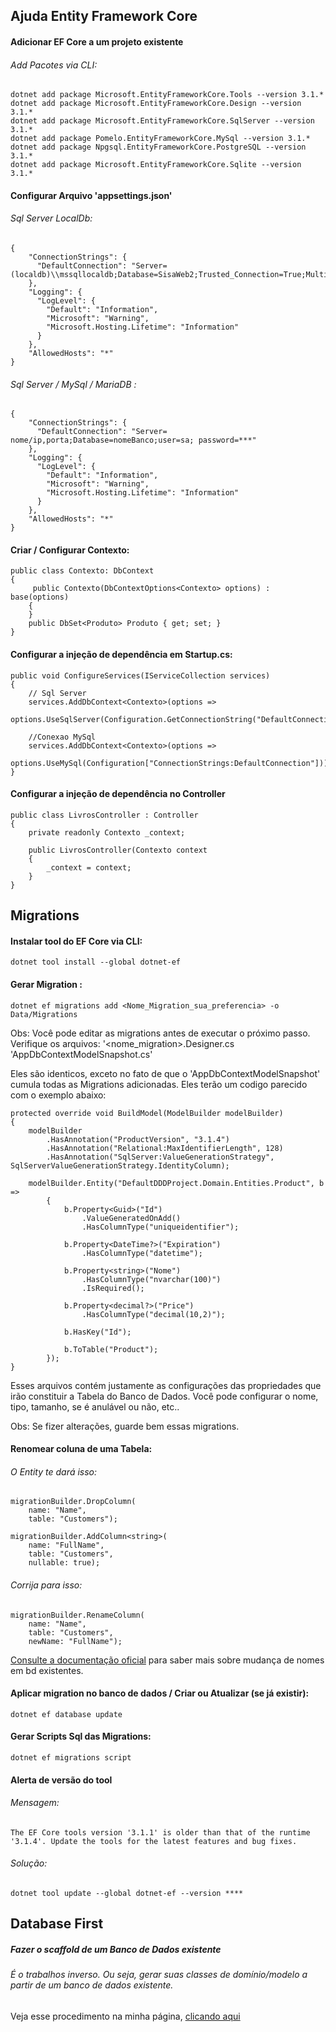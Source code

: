 ## Ajuda Entity Framework Core

#### Adicionar EF Core a um projeto existente

###### Add Pacotes via CLI:

```
dotnet add package Microsoft.EntityFrameworkCore.Tools --version 3.1.*
dotnet add package Microsoft.EntityFrameworkCore.Design --version 3.1.*
dotnet add package Microsoft.EntityFrameworkCore.SqlServer --version 3.1.*
dotnet add package Pomelo.EntityFrameworkCore.MySql --version 3.1.*
dotnet add package Npgsql.EntityFrameworkCore.PostgreSQL --version 3.1.*
dotnet add package Microsoft.EntityFrameworkCore.Sqlite --version 3.1.*

```

#### Configurar Arquivo 'appsettings.json'

###### Sql Server LocalDb:

```
{
    "ConnectionStrings": {
      "DefaultConnection": "Server=(localdb)\\mssqllocaldb;Database=SisaWeb2;Trusted_Connection=True;MultipleActiveResultSets=true"
    },
    "Logging": {
      "LogLevel": {
        "Default": "Information",
        "Microsoft": "Warning",
        "Microsoft.Hosting.Lifetime": "Information"
      }
    },
    "AllowedHosts": "*"
}

```

###### Sql Server / MySql / MariaDB :

```
{
    "ConnectionStrings": {
      "DefaultConnection": "Server=	nome/ip,porta;Database=nomeBanco;user=sa; password=***"
    },
    "Logging": {
      "LogLevel": {
        "Default": "Information",
        "Microsoft": "Warning",
        "Microsoft.Hosting.Lifetime": "Information"
      }
    },
    "AllowedHosts": "*"
}

```


#### Criar / Configurar Contexto:

```
public class Contexto: DbContext
{
     public Contexto(DbContextOptions<Contexto> options) : base(options)
    {
    }
    public DbSet<Produto> Produto { get; set; }
}
```


#### Configurar a injeção de dependência em Startup.cs:

```
public void ConfigureServices(IServiceCollection services)
{    
    // Sql Server
    services.AddDbContext<Contexto>(options =>
        options.UseSqlServer(Configuration.GetConnectionString("DefaultConnection")));

    //Conexao MySql
    services.AddDbContext<Contexto>(options =>
        options.UseMySql(Configuration["ConnectionStrings:DefaultConnection"]));
}

```


#### Configurar a injeção de dependência no Controller

```
public class LivrosController : Controller
{
    private readonly Contexto _context;

    public LivrosController(Contexto context
    {
        _context = context;    
    }
}

```



##  Migrations

#### Instalar tool do EF Core via CLI:

```
dotnet tool install --global dotnet-ef 

```

#### Gerar Migration :

```
dotnet ef migrations add <Nome_Migration_sua_preferencia> -o Data/Migrations

```
Obs: Você pode editar as migrations antes de executar o próximo passo.
Verifique os arquivos: 
  '<nome_migration>.Designer.cs
  'AppDbContextModelSnapshot.cs'
  
Eles são identicos, exceto no fato de que o 'AppDbContextModelSnapshot' cumula todas as Migrations adicionadas. 
Eles terão um codigo parecido com o exemplo abaixo:

```
protected override void BuildModel(ModelBuilder modelBuilder)
{
    modelBuilder
        .HasAnnotation("ProductVersion", "3.1.4")
        .HasAnnotation("Relational:MaxIdentifierLength", 128)
        .HasAnnotation("SqlServer:ValueGenerationStrategy", SqlServerValueGenerationStrategy.IdentityColumn);

    modelBuilder.Entity("DefaultDDDProject.Domain.Entities.Product", b =>
        {
            b.Property<Guid>("Id")
                .ValueGeneratedOnAdd()
                .HasColumnType("uniqueidentifier");

            b.Property<DateTime?>("Expiration")
                .HasColumnType("datetime");

            b.Property<string>("Nome")
                .HasColumnType("nvarchar(100)")
                .IsRequired();

            b.Property<decimal?>("Price")
                .HasColumnType("decimal(10,2)");

            b.HasKey("Id");

            b.ToTable("Product");
        });
}
```
Esses arquivos contém justamente as configurações das propriedades que irão constituir a Tabela do Banco de Dados. Você pode configurar o nome, tipo, tamanho, se é anulável ou não, etc.. 

Obs: Se fizer alterações, guarde bem essas migrations. 

#### Renomear coluna de uma Tabela:

###### O Entity te dará isso:
```
migrationBuilder.DropColumn(
    name: "Name",
    table: "Customers");

migrationBuilder.AddColumn<string>(
    name: "FullName",
    table: "Customers",
    nullable: true);

```
###### Corrija para isso:
```
migrationBuilder.RenameColumn(
    name: "Name",
    table: "Customers",
    newName: "FullName");
```

[Consulte a documentação oficial](https://docs.microsoft.com/pt-br/ef/core/managing-schemas/migrations/managing?tabs=dotnet-core-cli) para saber mais sobre mudança de nomes em bd existentes.

#### Aplicar migration no banco de dados / Criar ou Atualizar (se já existir):

```
dotnet ef database update

```


#### Gerar Scripts Sql das Migrations:

```
dotnet ef migrations script

``` 

#### Alerta de versão do tool

###### Mensagem:

```
The EF Core tools version '3.1.1' is older than that of the runtime '3.1.4'. Update the tools for the latest features and bug fixes.
```

###### Solução:

```
dotnet tool update --global dotnet-ef --version ****
```



## Database First 


##### Fazer o scaffold de um Banco de Dados existente


###### É o trabalhos inverso. Ou seja, gerar suas classes de domínio/modelo a partir de um banco de dados existente. 

Veja esse procedimento na minha página, [clicando aqui](https://developer-jr.webnode.com/l/database-first/)





